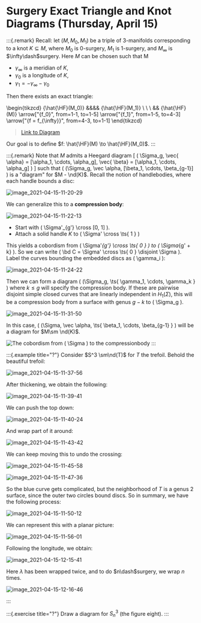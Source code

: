 # Surgery Exact Triangle and Knot Diagrams (Thursday, April 15)

:::{.remark}
Recall: let $(M, M_0, M_1)$ be a triple of 3-manifolds corresponding to a knot $K \subseteq M$, where $M_0$ is 0-surgery, $M_1$ is 1-surgery, and $M_{\infty}$ is $\infty\dash$surgery.
Here $M$ can be chosen such that
M

- $\gamma_{\infty }$ is a meridian of $K$,
- $\gamma_0$ is a longitude of $K$,
- $\gamma_1 = -\gamma_{\infty } -\gamma_0$

Then there exists an exact triangle:

\begin{tikzcd}
	{\hat{\HF}(M_0)} &&&& {\hat{\HF}(M_1)} \\
	\\
	\\
	&& {\hat{\HF}(M)}
	\arrow["{f_0}", from=1-1, to=1-5]
	\arrow["{f_1}", from=1-5, to=4-3]
	\arrow["{f = f_{\infty}}", from=4-3, to=1-1]
\end{tikzcd}

> [Link to Diagram](https://q.uiver.app/?q=WzAsMyxbMCwwLCJcXGhhdHtcXEhGfShNXzApIl0sWzQsMCwiXFxoYXR7XFxIRn0oTV8xKSJdLFsyLDMsIlxcaGF0e1xcSEZ9KE0pIl0sWzAsMSwiZl8wIl0sWzEsMiwiZl8xIl0sWzIsMCwiZiA9IGZfe1xcaW5mdHl9Il1d)


Our goal is to define $f: \hat{\HF}(M) \to \hat{\HF}(M_0)$.
:::

:::{.remark}
Note that $M$ admits a Heegard diagram
\[
( \Sigma_g, \vec{ \alpha} = [\alpha_1, \cdots, \alpha_g], \vec{ \beta} = [\alpha_1, \cdots, \alpha_g] )
\]
such that \( (\Sigma_g, \vec \alpha, [\beta_1, \cdots, \beta_{g-1}] \) is a "diagram" for $M - \nd(K)$.
Recall the notion of handlebodies, where each handle bounds a disc:

![image_2021-04-15-11-20-29](figures/image_2021-04-15-11-20-29.png)

We can generalize this to a **compression body**: 

![image_2021-04-15-11-22-13](figures/image_2021-04-15-11-22-13.png)

- Start with \( \Sigma'_{g'} \cross [0, 1] \).
- Attach a solid handle $K$ to \( \Sigma' \cross \ts{ 1 } \)

This yields a cobordism from \( \Sigma'_{g'} \cross \ts{ 0 } \) to \( \Sigma_{g' + k} \).
So we can write \( \bd C = \Sigma' \cross \ts{ 0 } \disjoint \Sigma \).
Label the curves bounding the embedded discs as \( \gamma_i \):

![image_2021-04-15-11-24-22](figures/image_2021-04-15-11-24-22.png)

Then we can form a diagram \( (\Sigma_g, \ts{ \gamma_1, \cdots, \gamma_k } \) where $k\leq g$ will specify the compression body.
If these are pairwise disjoint simple closed curves that are linearly independent in $H_1( \Sigma )$, this will be a compression body from a surface with genus $g-k$ to \( \Sigma_g \).

![image_2021-04-15-11-31-50](figures/image_2021-04-15-11-31-50.png)

In this case, \( (\Sigma, \vec \alpha, \ts{ \beta_1, \cdots, \beta_{g-1} } \) will be a diagram for $M\sm \nd(K)$.


![The cobordism from \( \Sigma \) to the compressionbody](figures/image_2021-04-15-11-35-35.png)
:::

:::{.example title="?"}
Consider $S^3 \sm\nd(T)$ for $T$ the trefoil.
Behold the beautiful trefoil:

![image_2021-04-15-11-37-56](figures/image_2021-04-15-11-37-56.png)

After thickening, we obtain the following:

![image_2021-04-15-11-39-41](figures/image_2021-04-15-11-39-41.png)

We can push the top down:

![image_2021-04-15-11-40-24](figures/image_2021-04-15-11-40-24.png)

And wrap part of it around:

![image_2021-04-15-11-43-42](figures/image_2021-04-15-11-43-42.png)

We can keep moving this to undo the crossing:

![image_2021-04-15-11-45-58](figures/image_2021-04-15-11-45-58.png)

![image_2021-04-15-11-47-36](figures/image_2021-04-15-11-47-36.png)

So the blue curve gets complicated, but the neighborhood of $T$ is a genus 2 surface, since the outer two circles bound discs.
So in summary, we have the following process:

![image_2021-04-15-11-50-12](figures/image_2021-04-15-11-50-12.png)

We can represent this with a planar picture:

![image_2021-04-15-11-56-01](figures/image_2021-04-15-11-56-01.png)

Following the longitude, we obtain:

![image_2021-04-15-12-15-41](figures/image_2021-04-15-12-15-41.png)

Here $\lambda$ has been wrapped twice, and to do $n\dash$surgery, we wrap $n$ times.

![image_2021-04-15-12-16-46](figures/image_2021-04-15-12-16-46.png)

:::

:::{.exercise title="?"}
Draw a diagram for $S_n^3$ (the figure eight).
:::


